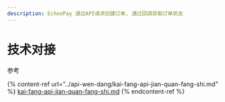 ```yaml
---
description: EchooPay 通过API请求创建订单, 通过回调获取订单状态
---
```


# 技术对接

参考

{% content-ref url="../api-wen-dang/kai-fang-api-jian-quan-fang-shi.md" %}
[kai-fang-api-jian-quan-fang-shi.md](../api-wen-dang/kai-fang-api-jian-quan-fang-shi.md)
{% endcontent-ref %}

